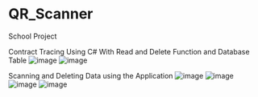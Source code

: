 # QR_Scanner

School Project

Contract Tracing Using C#
With Read and Delete Function and Database Table
![image](https://user-images.githubusercontent.com/115217805/196254444-3454341e-adec-406e-bffd-5d109b130dca.png)
![image](https://user-images.githubusercontent.com/115217805/196254473-2c604454-fa89-4954-9406-4b696af55201.png)

Scanning and Deleting Data using the Application
![image](https://user-images.githubusercontent.com/115217805/196254800-0a7e1b73-808d-4db4-8ca7-28894babcf30.png)
![image](https://user-images.githubusercontent.com/115217805/196254816-6467b577-8f59-4f68-a2bd-1628a72958f8.png)
![image](https://user-images.githubusercontent.com/115217805/196254829-cd863a3d-cd25-4743-bc57-2589553a4a4a.png)
![image](https://user-images.githubusercontent.com/115217805/196254837-f2187761-510e-482b-b4bf-845d1db00ed6.png)
